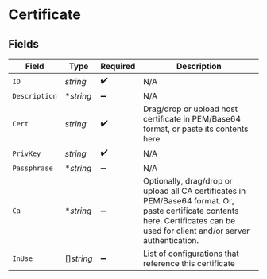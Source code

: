 # Certificate


## Fields

| Field                                                                                                                                                                            | Type                                                                                                                                                                             | Required                                                                                                                                                                         | Description                                                                                                                                                                      |
| -------------------------------------------------------------------------------------------------------------------------------------------------------------------------------- | -------------------------------------------------------------------------------------------------------------------------------------------------------------------------------- | -------------------------------------------------------------------------------------------------------------------------------------------------------------------------------- | -------------------------------------------------------------------------------------------------------------------------------------------------------------------------------- |
| `ID`                                                                                                                                                                             | *string*                                                                                                                                                                         | :heavy_check_mark:                                                                                                                                                               | N/A                                                                                                                                                                              |
| `Description`                                                                                                                                                                    | **string*                                                                                                                                                                        | :heavy_minus_sign:                                                                                                                                                               | N/A                                                                                                                                                                              |
| `Cert`                                                                                                                                                                           | *string*                                                                                                                                                                         | :heavy_check_mark:                                                                                                                                                               | Drag/drop or upload host certificate in PEM/Base64 format, or paste its contents here                                                                                            |
| `PrivKey`                                                                                                                                                                        | *string*                                                                                                                                                                         | :heavy_check_mark:                                                                                                                                                               | N/A                                                                                                                                                                              |
| `Passphrase`                                                                                                                                                                     | **string*                                                                                                                                                                        | :heavy_minus_sign:                                                                                                                                                               | N/A                                                                                                                                                                              |
| `Ca`                                                                                                                                                                             | **string*                                                                                                                                                                        | :heavy_minus_sign:                                                                                                                                                               | Optionally, drag/drop or upload all CA certificates in PEM/Base64 format. Or, paste certificate contents here. Certificates can be used for client and/or server authentication. |
| `InUse`                                                                                                                                                                          | []*string*                                                                                                                                                                       | :heavy_minus_sign:                                                                                                                                                               | List of configurations that reference this certificate                                                                                                                           |
